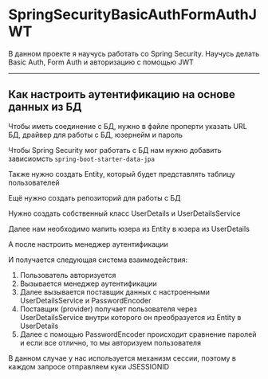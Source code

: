 # SpringSecurityBasicAuthFormAuthJWT
В данном проекте я научусь работать со Spring Security. Научусь делать Basic Auth, Form Auth и авторизацию с помощью JWT

----

## Как настроить аутентификацию на основе данных из БД

Чтобы иметь соединение с БД, нужно в файле проперти указать URL БД, драйвер для работы с БД, юзернейм и пароль

Чтобы Spring Security мог работать с БД нам нужно добавить зависиомсть `spring-boot-starter-data-jpa`

Также нужно создать Entity, который будет представлять таблицу пользователей

Ещё нужно создать репозиторий для работы с БД

Нужно создать собственный класс UserDetails и UserDetailsService

Далее нам необходимо мапить юзера из Entity в юзера из UserDetails

А после настроить менеджер аутентификации

И получается следующая система взаимодействия:
1) Пользователь авторизуется
2) Вызывается менеджер аутентификации
3) Далее вызывается поставщик данных с настроенными UserDetailsService и PasswordEncoder
4) Поставщик (provider) получает пользователя через UserDetailsService внутри которого он преобразуется из Entity в UserDetails
5) Далее с помощью PasswordEncoder происходит сравнение паролей и если все отлично, то мы авторизуем пользователя

В данном случае у нас используется механизм сессии, поэтому в каждом запросе отправляем куки JSESSIONID